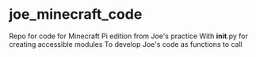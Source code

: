 # joe_minecraft_code
Repo for code for Minecraft Pi edition from Joe's practice
With __init__.py for creating accessible modules
To develop Joe's code as functions to call
